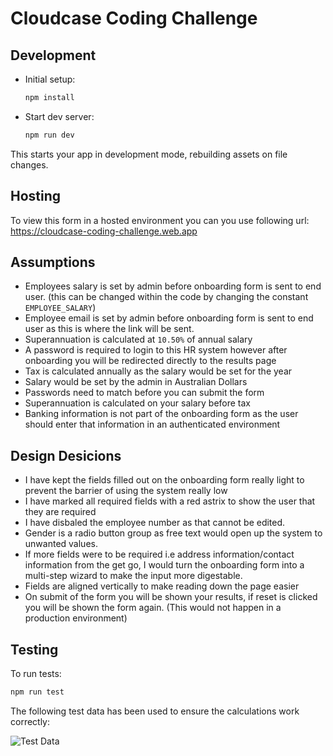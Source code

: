 # Cloudcase Coding Challenge

## Development

- Initial setup:

  ```sh
  npm install
  ```

- Start dev server:

  ```sh
  npm run dev
  ```

This starts your app in development mode, rebuilding assets on file changes.

## Hosting

To view this form in a hosted environment you can you use following url: https://cloudcase-coding-challenge.web.app

## Assumptions

- Employees salary is set by admin before onboarding form is sent to end user. (this can be changed within the code by changing the constant `EMPLOYEE_SALARY`)
- Employee email is set by admin before onboarding form is sent to end user as this is where the link will be sent.
- Superannuation is calculated at `10.50%` of annual salary
- A password is required to login to this HR system however after onboarding you will be redirected directly to the results page
- Tax is calculated annually as the salary would be set for the year
- Salary would be set by the admin in Australian Dollars
- Passwords need to match before you can submit the form
- Superannuation is calculated on your salary before tax
- Banking information is not part of the onboarding form as the user should enter that information in an authenticated environment

## Design Desicions

- I have kept the fields filled out on the onboarding form really light to prevent the barrier of using the system really low
- I have marked all required fields with a red astrix to show the user that they are required
- I have disbaled the employee number as that cannot be edited.
- Gender is a radio button group as free text would open up the system to unwanted values.
- If more fields were to be required i.e address information/contact information from the get go, I would turn the onboarding form into a multi-step wizard to make the input more digestable.
- Fields are aligned vertically to make reading down the page easier
- On submit of the form you will be shown your results, if reset is clicked you will be shown the form again. (This would not happen in a production environment)

## Testing

To run tests:

```sh
npm run test
```

The following test data has been used to ensure the calculations work correctly:

![Test Data](https://firebasestorage.googleapis.com/v0/b/cloudcase-coding-challenge.appspot.com/o/tax-brackets-test.PNG?alt=media&token=86f905ee-d5b0-4715-80ea-01e2a7068e3e)
